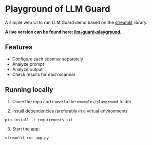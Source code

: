 # Playground of LLM Guard

A simple web UI to run LLM Guard demo based on the [streamlit](https://streamlit.io/) library.

**A live version can be found here: [llm-guard-playground](https://huggingface.co/spaces/laiyer/llm-guard-playground).**

## Features

- Configure each scanner separately
- Analyze prompt
- Analyze output
- Check results for each scanner

## Running locally

1. Clone the repo and move to the `examples/playground` folder

2. Install dependencies (preferably in a virtual environment)

```sh
pip install -r requirements.txt
```

3. Start the app:

```sh
streamlit run app.py
```
